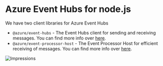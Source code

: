 # Azure Event Hubs for node.js

We have two client libraries for Azure Event Hubs
- `@azure/event-hubs` - The Event Hubs client for sending and receiving messages. You can find more info over [here](./event-hubs).
- `@azure/event-processor-host` - The Event Processor Host for efficient receiving of messages. You can find more info over [here](./event-processor-host).


![Impressions](https://azure-sdk-impressions.azurewebsites.net/api/impressions/azure-sdk-for-js/sdk/eventhub/README.png)
